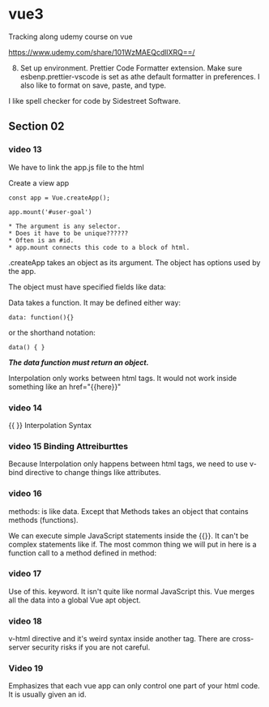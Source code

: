 # vue3
Tracking along udemy course on vue

https://www.udemy.com/share/101WzMAEQcdllXRQ==/

8. Set up environment.  Prettier Code Formatter extension. Make sure esbenp.prettier-vscode is set as athe default formatter in preferences.  I also like to format on save, paste, and type.

I like spell checker for code by Sidestreet Software.

## Section 02

### video 13

We have to link the app.js file to the html

Create a view app

    const app = Vue.createApp();

    app.mount('#user-goal') 

    * The argument is any selector.  
    * Does it have to be unique??????
    * Often is an #id.
    * app.mount connects this code to a block of html.

.createApp takes an object as its argument.  The object has options used by the app.

The object must have specified fields like data:

Data takes a function.  It may be defined either way:

    data: function(){}

or the shorthand notation:

    data() { }

***The data function must return an object.***

Interpolation only works between html tags.  It would not work inside something like an href="{{here}}"

### video 14

{{ }}  Interpolation Syntax

### video 15 Binding Attreiburttes

Because Interpolation only happens between html tags, we need to use v-bind directive to change things like attributes.

### video 16

methods: is like data.  Except that Methods takes an object that contains methods (functions).

We can execute simple JavaScript statements inside the {{}}.  It can't be complex statements like if.  The most common thing we will put in here is a function call to a method defined in method:

### video 17

Use of this. keyword.  It isn't quite like normal JavaScript this.  Vue merges all the data into a global Vue apt object.

### video 18

v-html directive and it's weird syntax inside another tag.  There are cross-server security risks if you are not careful.

### Video 19

Emphasizes that each vue app can only control one part of your html code.  It is usually given an id.
